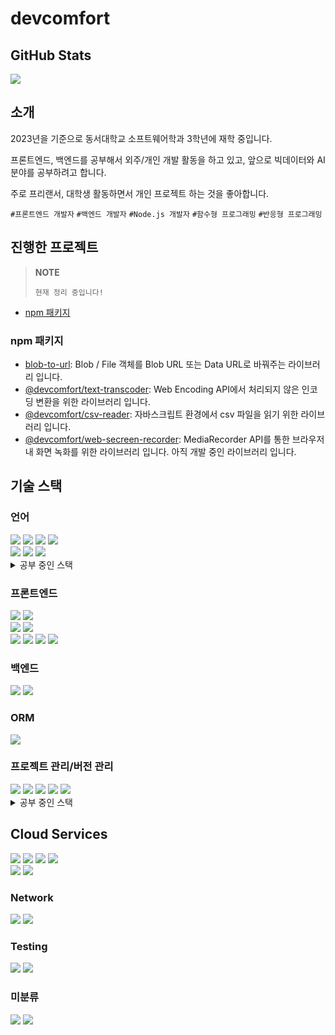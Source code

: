 <div align="left">

# devcomfort

## GitHub Stats

<a href="https://github.com/devcomfort" title="devcomfort's GitHub Stats">
  <img src="https://github-readme-stats.vercel.app/api?username=devcomfort" />
</a>

## 소개

2023년을 기준으로 동서대학교 소프트웨어학과 3학년에 재학 중입니다.

프론트엔드, 백엔드를 공부해서 외주/개인 개발 활동을 하고 있고, 앞으로 빅데이터와 AI 분야를 공부하려고 합니다.

주로 프리랜서, 대학생 활동하면서 개인 프로젝트 하는 것을 좋아합니다.

`#프론트엔드 개발자` `#백엔드 개발자` `#Node.js 개발자`
`#함수형 프로그래밍` `#반응형 프로그래밍`

## 진행한 프로젝트

> **NOTE**
>
> `현재 정리 중입니다!`

- [npm 패키지](#npm-패키지)

### npm 패키지

- [blob-to-url](https://www.npmjs.com/package/blob-to-url): Blob / File 객체를 Blob URL 또는 Data URL로 바꿔주는 라이브러리 입니다.
- [@devcomfort/text-transcoder](https://www.npmjs.com/package/@devcomfort/text-transcoder): Web Encoding API에서 처리되지 않은 인코딩 변환을 위한 라이브러리 입니다.
- [@devcomfort/csv-reader](https://www.npmjs.com/package/@devcomfort/csv-reader): 자바스크립트 환경에서 csv 파일을 읽기 위한 라이브러리 입니다.
- [@devcomfort/web-secreen-recorder](https://www.npmjs.com/package/@devcomfort/web-screen-recorder): MediaRecorder API를 통한 브라우저 내 화면 녹화를 위한 라이브러리 입니다. 아직 개발 중인 라이브러리 입니다.

## 기술 스택

### 언어

<!-- HTML5 -->
<img src="https://img.shields.io/badge/HTML5-E34F26?style=flat&logo=HTML5&logoColor=white" />
<!-- CSS3 -->
<img src="https://img.shields.io/badge/CSS3-1572B6?style=flat&logo=CSS3&logoColor=white" />
<!-- JavaScript -->
<img src="https://img.shields.io/badge/JavaScript-F7DF1E?style=flat&logo=JavaScript&logoColor=white" />
<!-- TypeScript -->
<img src="https://img.shields.io/badge/TypeScript-3178C6?style=flat&logo=TypeScript&logoColor=white" />

<br />

<!-- Python -->
<img src="https://img.shields.io/badge/Python-3776AB?style=flat&logo=Python&logoColor=white" />
<!-- C -->
<img src="https://img.shields.io/badge/C-A8B9CC?style=flat&logo=C&logoColor=white" />
<!-- Go -->
<img src="https://img.shields.io/badge/Go-00ADD8?style=flat&logo=Go&logoColor=white" />

<details>
  <summary>공부 중인 스택</summary>
  <!-- Rust -->
  <img src="https://img.shields.io/badge/Rust-000000?style=flat&logo=Rust&logoColor=white" />
  <!-- Kotlin -->
  <img src="https://img.shields.io/badge/Kotlin-7F52FF?style=flat&logo=Kotlin&logoColor=white" />
</details>

### 프론트엔드

<!-- Vite -->
<img src="https://img.shields.io/badge/Vite-646CFF?style=flat&logo=Vite&logoColor=white" />
<!-- WindiCSS -->
<img src="https://img.shields.io/badge/WindiCSS-48B0F1?style=flat&logo=WindiCSS&logoColor=white" />

<br />

<!-- WebPack -->
<img src="https://img.shields.io/badge/WebPack-8DD6F9?style=flat&logo=WebPack&logoColor=white" />
<!-- Parcel -->
<img src="https://img.shields.io/badge/Parcel-B7855D?style=flat&logoColor=white" />

<br />

<!-- Lit -->
<img src="https://img.shields.io/badge/Lit-324FFF?style=flat&logo=Lit&logoColor=white" />
<!-- Svelte -->
<img src="https://img.shields.io/badge/Svelte-FF3E00?style=flat&logo=Svelte&logoColor=white" />
<!-- React -->
<img src="https://img.shields.io/badge/React-61DAFB?style=flat&logo=React&logoColor=white" />
<!-- React Router -->
<img src="https://img.shields.io/badge/React Router-CA4245?style=flat&logo=React Router&logoColor=white" />

### 백엔드

<img src="https://img.shields.io/badge/Koa-33333D?style=flat&logo=Koa&logoColor=white" />
<img src="https://img.shields.io/badge/Hono.js-F38020?style=flat&logo=Cloudflare&logoColor=white" />

### ORM

<!-- Prisma -->
<img src="https://img.shields.io/badge/Prisma-2D3748?style=flat&logo=Prisma&logoColor=white" />

### 프로젝트 관리/버전 관리

<!-- Git -->
<img src="https://img.shields.io/badge/Git-F05032?style=flat&logo=Git&logoColor=white" />
<!-- GitHub -->
<img src="https://img.shields.io/badge/GitHub-181717?style=flat&logo=GitHub&logoColor=white" />
<!-- Vercel -->
<img src="https://img.shields.io/badge/Vercel-000000?style=flat&logo=Vercel&logoColor=white" />
<!-- Netlify -->
<img src="https://img.shields.io/badge/Netlify-00C7B7?style=flat&logo=Netlify&logoColor=white" />
<!-- Notion -->
<img src="https://img.shields.io/badge/Notion-000000?style=flat&logo=Notion&logoColor=white" />

<details>
  <summary>공부 중인 스택</summary>
  <!-- GitHub Actions -->
  <img src="https://img.shields.io/badge/GitHub Actions-2088FF?style=flat&logo=GitHub Actions&logoColor=white" />
</details>

## Cloud Services

<!-- Cloudflare Workers -->
<img src="https://img.shields.io/badge/Cloudflare Workers-F38020?style=flat&logo=Cloudflare&logoColor=white" />
<!-- Cloudflare Workers KV -->
<img src="https://img.shields.io/badge/Cloudflare Workers KV-F38020?style=flat&logo=Cloudflare&logoColor=white" />
<!-- Cloudflare R2 -->
<img src="https://img.shields.io/badge/Cloudflare R2-F38020?style=flat&logo=Cloudflare&logoColor=white" />
<!-- Cloudflare Durable Objects -->
<img src="https://img.shields.io/badge/Cloudflare Durable Objects-F38020?style=flat&logo=Cloudflare&logoColor=white" />
<br />
<!-- Amazon SNS -->
<img src="https://img.shields.io/badge/Amazon SNS-FF9900?style=flat&logoColor=white" />
<!-- Amazon SES -->
<img src="https://img.shields.io/badge/Amazon SES-FF9900?style=flat&logoColor=white" />

### Network

<!-- Cloudflare -->
<img src="https://img.shields.io/badge/Cloudflare-F38020?style=flat&logo=Cloudflare&logoColor=white" />
<!-- Nginx -->
<img src="https://img.shields.io/badge/Nginx-009639?style=flat&logo=Nginx&logoColor=white" />

### Testing

<!-- Vitest -->
<img src="https://img.shields.io/badge/Vitest-6E9F18?style=flat&logo=Vitest&logoColor=white" />
<!-- Ava -->
<img src="https://img.shields.io/badge/avajs-4B4B77?style=flat&logo=avajs&logoColor=white" />

### 미분류

<!-- ReactiveX -->
<img src="https://img.shields.io/badge/ReactiveX-B7178C?style=flat&logo=ReactiveX&logoColor=white" />
<!-- Puppeteer -->
<img src="https://img.shields.io/badge/Puppeteer-40B5A4?style=flat&logo=Puppeteer&logoColor=white" />

</div>
